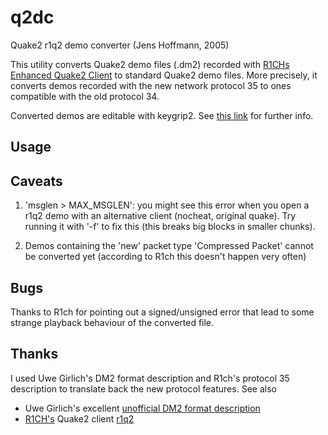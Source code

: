 q2dc
====

Quake2 r1q2 demo converter (Jens Hoffmann, 2005)

This utility converts Quake2 demo files (.dm2) recorded with [R1CHs Enhanced Quake2
Client](http://www.r1ch.net/stuff/r1q2/) to standard Quake2 demo files. More precisely, it converts demos recorded with
the new network protocol 35 to ones compatible with the old protocol 34.

Converted demos are editable with keygrip2. See [this
link](http://old.r1ch.net/forum/index.php?action=printpage;topic=581.0) for further info.

Usage
-----

Caveats
-------
1) 'msglen > MAX_MSGLEN': you might see this error when you open a r1q2 demo with an alternative client (nocheat,
original quake).  Try running it with '-f' to fix this (this breaks big blocks in smaller chunks).

2) Demos containing the 'new' packet type 'Compressed Packet' cannot be converted yet (according to R1ch this doesn't
happen very often)

Bugs
----
Thanks to R1ch for pointing out a signed/unsigned error that lead to some strange playback behaviour of the converted
file.

Thanks
------
I used Uwe Girlich's DM2 format description and R1ch's protocol 35 description to translate back the new protocol
features. See also
* Uwe Girlich's excellent [unofficial DM2 format description](http://www.quakewiki.net/archives/demospecs/dm2/)
* [R1CH's](http://www.r1ch.net/) Quake2 client [r1q2](http://www.r1ch.net/stuff/r1q2/)

